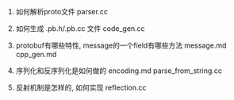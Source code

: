 1. 如何解析proto文件
  parser.cc

2. 如何生成 .pb.h/.pb.cc 文件
  code_gen.cc

3. protobuf有哪些特性, message的一个field有哪些方法
  message.md
  cpp_gen.md

4. 序列化和反序列化是如何做的
  encoding.md
  parse_from_string.cc

5. 反射机制是怎样的, 如何实现
  reflection.cc
